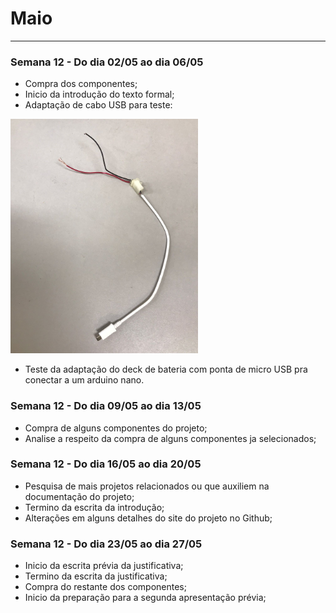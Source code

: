 # Maio

---

### Semana 12 - Do dia 02/05 ao dia 06/05
- Compra dos componentes;
- Inicio da introdução do texto formal;
- Adaptação de cabo USB para teste:

 <img src="./imagens/USB_maio.jpeg" alt="USB_maio" width="300" height="375">
 
 - Teste da adaptação do deck de bateria com ponta de micro USB pra conectar a um arduino nano.
 
 ### Semana 12 - Do dia 09/05 ao dia 13/05
 - Compra de alguns componentes do projeto;
 - Analise a respeito da compra de alguns componentes ja selecionados;


### Semana 12 - Do dia 16/05 ao dia 20/05
- Pesquisa de mais projetos relacionados ou que auxiliem na documentação do projeto;
- Termino da escrita da introdução;
- Alterações em alguns detalhes do site do projeto no Github;

### Semana 12 - Do dia 23/05 ao dia 27/05
- Inicio da escrita prévia da justificativa;
- Termino da escrita da justificativa;
- Compra do restante dos componentes;
- Inicio da preparação para a segunda apresentação prévia;
